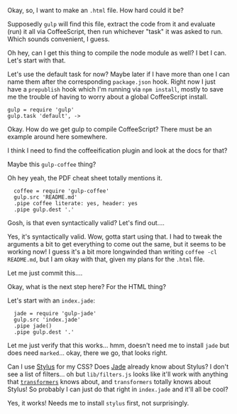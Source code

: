Okay, so, I want to make an `.html` file.  How hard could it be?

Supposedly `gulp` will find this file, extract the code from it and
evaluate (run) it all via CoffeeScript, then run whichever "task"
it was asked to run.  Which sounds convenient, I guess.

Oh hey, can I get this thing to compile the node module as well?  I bet I
can.  Let's start with that.

Let's use the default task for now?  Maybe later if I have more
than one I can name them after the corresponding `package.json`
hook.  Right now I just have a `prepublish` hook which I'm running
via `npm install`, mostly to save me the trouble of having to worry
about a global CoffeeScript install.

    gulp = require 'gulp'
    gulp.task 'default', ->

Okay.  How do we get gulp to compile CoffeeScript?  There must be an
example around here somewhere.

I think I need to find the coffeeification plugin and look at the docs
for that?

Maybe this `gulp-coffee` thing?

Oh hey yeah, the PDF cheat sheet totally mentions it.

      coffee = require 'gulp-coffee'
      gulp.src 'README.md'
      .pipe coffee literate: yes, header: yes
      .pipe gulp.dest '.'

Gosh, is that even syntactically valid?  Let's find out....

Yes, it's syntactically valid.  Wow, gotta start using that.  I had
to tweak the arguments a bit to get everything to come out the same,
but it seems to be working now!  I guess it's a bit more longwinded
than writing `coffee -cl README.md`, but I am okay with that, given
my plans for the `.html` file.

Let me just commit this....

Okay, what is the next step here?  For the HTML thing?

Let's start with an `index.jade`:

      jade = require 'gulp-jade'
      gulp.src 'index.jade'
      .pipe jade()
      .pipe gulp.dest '.'

Let me just verify that this works... hmm, doesn't need me to install
`jade` but does need `marked`... okay, there we go, that looks
right.

Can I use [Stylus](http://learnboost.github.io/stylus/) for my CSS?
Does [Jade](http://jade-lang.com/) already know about Stylus?  I
don't see a list of filters... oh but `lib/filters.js` looks like
it'll work with anything that
[`transformers`](https://www.npmjs.com/package/transformers) knows
about, and `transformers` totally knows about Stylus!  So probably I
can just do that right in `index.jade` and it'll all be cool?

Yes, it works!  Needs me to install `stylus` first, not surprisingly.
